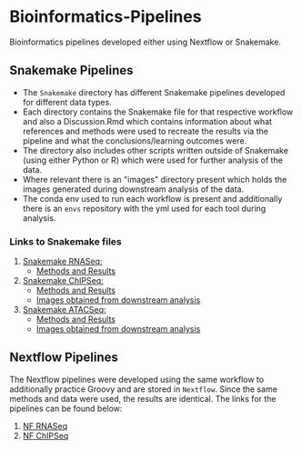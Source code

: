 # Bioinformatics-Pipelines
Bioinformatics pipelines developed either using Nextflow or Snakemake.

## Snakemake Pipelines
- The `Snakemake` directory has different Snakemake pipelines developed for different data types. 
- Each directory contains the Snakemake file for that respective workflow and also a Discussion.Rmd which contains information about what references and methods were used to recreate the results via the pipeline and what the conclusions/learning outcomes were.
- The directory also includes other scripts written outside of Snakemake (using either Python or R) which were used for further analysis of the data.
- Where relevant there is an "images" directory present which holds the images generated during downstream analysis of the data.
- The conda env used to run each workflow is present and additionally there is an `envs` repository with the yml used for each tool during analysis.

### Links to Snakemake files
1. [Snakemake RNASeq:](Snakemake/RNASeq)
   *  [Methods and Results](Snakemake/RNASeq/RNASeq_Discussion.Rmd)
2. [Snakemake ChIPSeq:](Snakemake/ChIPSeq)
   *  [Methods and Results](Snakemake/ChIPSeq/ChIPSeq_Discussion.Rmd)
   *  [Images obtained from downstream analysis](Snakemake/ChIPSeq/images)
3. [Snakemake ATACSeq:](Snakemake/ATACSeq)
   *  [Methods and Results](Snakemake/ATACSeq/ATACSeq_Discussion.md)
   *  [Images obtained from downstream analysis](Snakemake/ATACSeq/images)


## Nextflow Pipelines
The Nextflow pipelines were developed using the same workflow to additionally practice Groovy and are stored in `Nextflow`. Since the same methods and data were used, the results are identical. The links for the pipelines can be found below:
1. [NF RNASeq](Nextflow/RNASeq.nf)
2. [NF ChIPSeq](Nextflow/ChIPSeq.nf)

   

